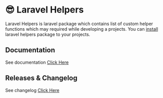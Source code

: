 # 😎 Laravel Helpers

Laravel Helpers is laravel package which contains list of custom helper functions which may required while developing a projects. You can [install](https://milantarami.github.io/laravel-helpers/#/installation) laravel helpers package to your projects.

## Documentation

See documentation [Click Here](https://milantarami.github.io/laravel-helpers)

## Releases & Changelog

See changelog [Click Here](https://milantarami.github.io/laravel-helpers)
